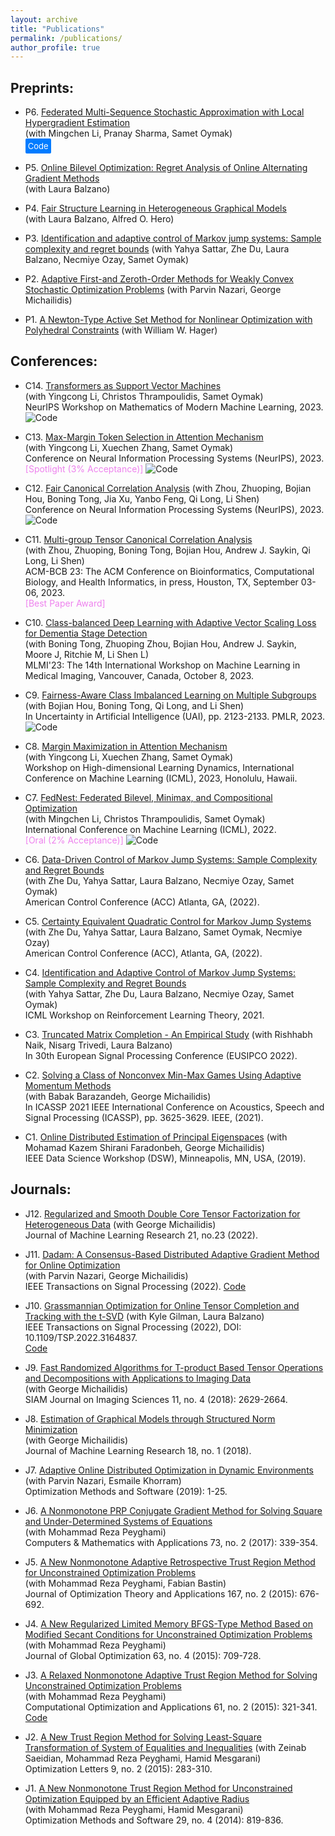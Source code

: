 ```yaml
---
layout: archive
title: "Publications"
permalink: /publications/
author_profile: true
---
```


## Preprints:

- P6. <a href="https://arxiv.org/abs/2306.01648">Federated Multi-Sequence Stochastic Approximation with Local Hypergradient Estimation</a><br>
  <span style="display: block;">(with Mingchen Li, Pranay Sharma, Samet Oymak)</span>
  <a href="https://github.com/ucr-optml/fedmsa" style="display: inline-block; background-color: #007bff; color: white; padding: 4px; border-radius: 2px; text-decoration: none; font-size: small;">Code</a>


- P5. [Online Bilevel Optimization: Regret Analysis of Online Alternating Gradient Methods](https://arxiv.org/abs/2207.02829)  
  (with Laura Balzano)  

- P4. [Fair Structure Learning in Heterogeneous Graphical Models](https://arxiv.org/abs/2112.05128)  
  (with Laura Balzano, Alfred O. Hero)  

- P3. [Identification and adaptive control of Markov jump systems: Sample complexity and regret bounds](https://arxiv.org/abs/2111.07018)
  (with Yahya Sattar, Zhe Du, Laura Balzano, Necmiye Ozay, Samet Oymak)  

- P2. [Adaptive First-and Zeroth-Order Methods for Weakly Convex Stochastic Optimization Problems](https://arxiv.org/abs/2005.09261)
  (with Parvin Nazari, George Michailidis)  

- P1. [A Newton-Type Active Set Method for Nonlinear Optimization with Polyhedral Constraints](https://arxiv.org/abs/2011.01201) 
  (with William W. Hager)  


## Conferences:

- C14. [Transformers as Support Vector Machines](https://arxiv.org/abs/2308.16898)  
  (with Yingcong Li, Christos Thrampoulidis, Samet Oymak)  
  NeurIPS Workshop on Mathematics of Modern Machine Learning, 2023.
  ![Code](https://github.com/umich-sota/tf-as-svm)

- C13. [Max-Margin Token Selection in Attention Mechanism](https://arxiv.org/abs/2306.13596)  
  (with Yingcong Li, Xuechen Zhang, Samet Oymak)  
  Conference on Neural Information Processing Systems (NeurIPS), 2023.  
  <span style="color:violet">[Spotlight (3% Acceptance)]</span>
  ![Code](https://github.com/ucr-optml/max_margin_attention)

- C12. [Fair Canonical Correlation Analysis](https://arxiv.org/abs/2309.15809) 
  (with Zhou, Zhuoping, Bojian Hou, Boning Tong, Jia Xu, Yanbo Feng, Qi Long, Li Shen)  
  Conference on Neural Information Processing Systems (NeurIPS), 2023.
  ![Code](https://github.com/pennshenlab/fair_cca)
 
- C11. [Multi-group Tensor Canonical Correlation Analysis](https://dl.acm.org/doi/abs/10.1145/3584371.3612962)  
  (with Zhou, Zhuoping, Boning Tong, Bojian Hou, Andrew J. Saykin, Qi Long, Li Shen)  
  ACM-BCB 23: The ACM Conference on Bioinformatics, Computational Biology, and Health Informatics, in press, Houston, TX, September 03-06, 2023.  
  <span style="color:violet">[Best Paper Award]</span>

- C10. [Class-balanced Deep Learning with Adaptive Vector Scaling Loss for Dementia Stage Detection](https://link.springer.com/chapter/10.1007/978-3-031-45676-3_15)  
  (with Boning Tong, Zhuoping Zhou, Bojian Hou, Andrew J. Saykin, Moore J, Ritchie M, Li Shen L)  
  MLMI'23: The 14th International Workshop on Machine Learning in Medical Imaging, Vancouver, Canada, October 8, 2023.  

- C9. [Fairness-Aware Class Imbalanced Learning on Multiple Subgroups](https://proceedings.mlr.press/v216/tarzanagh23a) 
  (with Bojian Hou, Boning Tong, Qi Long, and Li Shen)  
  In Uncertainty in Artificial Intelligence (UAI), pp. 2123-2133. PMLR, 2023.  
  ![Code](https://github.com/PennShenLab/FACIMS)

- C8. [Margin Maximization in Attention Mechanism](https://icml.cc/virtual/2023/25891)  
  (with Yingcong Li, Xuechen Zhang, Samet Oymak)  
  Workshop on High-dimensional Learning Dynamics, International Conference on Machine Learning (ICML), 2023, Honolulu, Hawaii.  

- C7. [FedNest: Federated Bilevel, Minimax, and Compositional Optimization](https://arxiv.org/abs/2205.02215)  
  (with Mingchen Li, Christos Thrampoulidis, Samet Oymak)  
  International Conference on Machine Learning (ICML), 2022.  
  <span style="color:violet">[Oral (2% Acceptance)]</span>
  ![Code](https://github.com/ucr-optml/FedNest)
 
- C6. [Data-Driven Control of Markov Jump Systems: Sample Complexity and Regret Bounds](https://ieeexplore.ieee.org/document/9867863)  
  (with Zhe Du, Yahya Sattar, Laura Balzano, Necmiye Ozay, Samet Oymak)  
  American Control Conference (ACC) Atlanta, GA, (2022).  

- C5. [Certainty Equivalent Quadratic Control for Markov Jump Systems](https://ieeexplore.ieee.org/document/9867208)  
  (with Zhe Du, Yahya Sattar, Laura Balzano, Samet Oymak, Necmiye Ozay)  
  American Control Conference (ACC), Atlanta, GA, (2022).  

- C4. [Identification and Adaptive Control of Markov Jump Systems: Sample Complexity and Regret Bounds](https://lyang36.github.io/icml2021_rltheory/camera_ready/85.pdf)  
  (with Yahya Sattar, Zhe Du, Laura Balzano, Necmiye Ozay, Samet Oymak)  
  ICML Workshop on Reinforcement Learning Theory, 2021.  

- C3. [Truncated Matrix Completion - An Empirical Study](https://ieeexplore.ieee.org/document/9909952) 
  (with Rishhabh Naik, Nisarg Trivedi, Laura Balzano)  
  In 30th European Signal Processing Conference (EUSIPCO 2022).  

- C2. [Solving a Class of Nonconvex Min-Max Games Using Adaptive Momentum Methods](https://ieeexplore.ieee.org/document/9414476)  
  (with Babak Barazandeh, George Michailidis)  
  In ICASSP 2021 IEEE International Conference on Acoustics, Speech and Signal Processing (ICASSP), pp. 3625-3629. IEEE, (2021).  

- C1. [Online Distributed Estimation of Principal Eigenspaces](https://ieeexplore.ieee.org/abstract/document/8755554?casa_token=qmTFNGRThtsAAAAA:nh83e4onSgi4ieSjd0lvRvDHV2cMeJANYH-l-dXrVVtr7iwUr3Sttl_vEeUoGMLa22J365vSMg) 
  (with Mohamad Kazem Shirani Faradonbeh, George Michailidis)  
  IEEE Data Science Workshop (DSW), Minneapolis, MN, USA, (2019).  


## Journals:

- J12. [Regularized and Smooth Double Core Tensor Factorization for Heterogeneous Data](https://www.jmlr.org/papers/volume23/20-1002/20-1002.pdf)
  (with George Michailidis)  
  Journal of Machine Learning Research 21, no.23 (2022).  

- J11. [Dadam: A Consensus-Based Distributed Adaptive Gradient Method for Online Optimization](https://ieeexplore.ieee.org/stamp/stamp.jsp?arnumber=9973382)  
  (with Parvin Nazari, George Michailidis)  
  IEEE Transactions on Signal Processing (2022). 
  [Code](https://paperswithcode.com/paper/dadam-a-consensus-based-distributed-adaptive) 

- J10. [Grassmannian Optimization for Online Tensor Completion and Tracking with the t-SVD](https://ieeexplore.ieee.org/stamp/stamp.jsp?arnumber=9756209) 
  (with Kyle Gilman, Laura Balzano)  
  IEEE Transactions on Signal Processing (2022), DOI: 10.1109/TSP.2022.3164837.  
  [Code](https://github.com/kgilman/TOUCAN)

- J9. [Fast Randomized Algorithms for T-product Based Tensor Operations and Decompositions with Applications to Imaging Data](https://epubs.siam.org/doi/abs/10.1137/17M1159932?download=true&journalCode=sjisbi)  
  (with George Michailidis)  
   SIAM Journal on Imaging Sciences 11, no. 4 (2018): 2629-2664.  

- J8. [Estimation of Graphical Models through Structured Norm Minimization](https://www.jmlr.org/papers/volume18/16-486/16-486.pdf)  
  (with George Michailidis)  
  Journal of Machine Learning Research 18, no. 1 (2018).  

- J7. [Adaptive Online Distributed Optimization in Dynamic Environments](https://www.tandfonline.com/doi/abs/10.1080/10556788.2019.1637433)  
  (with Parvin Nazari, Esmaile Khorram)  
  Optimization Methods and Software (2019): 1-25.  

- J6. [A Nonmonotone PRP Conjugate Gradient Method for Solving Square and Under-Determined Systems of Equations](https://www.sciencedirect.com/science/article/pii/S0898122116306587)  
  (with Mohammad Reza Peyghami)  
  Computers & Mathematics with Applications 73, no. 2 (2017): 339-354.  

- J5. [A New Nonmonotone Adaptive Retrospective Trust Region Method for Unconstrained Optimization Problems](https://link.springer.com/article/10.1007/s10957-015-0790-0)  
  (with Mohammad Reza Peyghami, Fabian Bastin)  
  Journal of Optimization Theory and Applications 167, no. 2 (2015): 676-692.  

- J4. [A New Regularized Limited Memory BFGS-Type Method Based on Modified Secant Conditions for Unconstrained Optimization Problems](https://link.springer.com/article/10.1007/s10898-015-0310-7) 
  (with Mohammad Reza Peyghami)  
  Journal of Global Optimization 63, no. 4 (2015): 709-728.  

- J3. [A Relaxed Nonmonotone Adaptive Trust Region Method for Solving Unconstrained Optimization Problems](https://link.springer.com/article/10.1007/s10589-015-9726-8)  
  (with Mohammad Reza Peyghami)  
  Computational Optimization and Applications 61, no. 2 (2015): 321-341.  
  [Code](https://github.com/Tarzanagh/Relaxed-Trust-Region-Methods)

- J2. [A New Trust Region Method for Solving Least-Square Transformation of System of Equalities and Inequalities](https://link.springer.com/article/10.1007/s11590-013-0711-9)
  (with Zeinab Saeidian, Mohammad Reza Peyghami, Hamid Mesgarani)  
  Optimization Letters 9, no. 2 (2015): 283-310.   

- J1. [A New Nonmonotone Trust Region Method for Unconstrained Optimization Equipped by an Efficient Adaptive Radius](https://www.tandfonline.com/doi/abs/10.1080/10556788.2013.855761)  
  (with Mohammad Reza Peyghami, Hamid Mesgarani)  
  Optimization Methods and Software 29, no. 4 (2014): 819-836.




